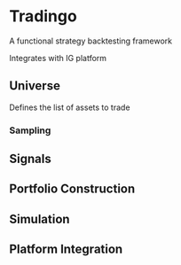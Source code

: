 # Tradingo

A functional strategy backtesting framework

Integrates with IG platform

## Universe
Defines the list of assets to trade 

### Sampling
## Signals

## Portfolio Construction
## Simulation
## Platform Integration
